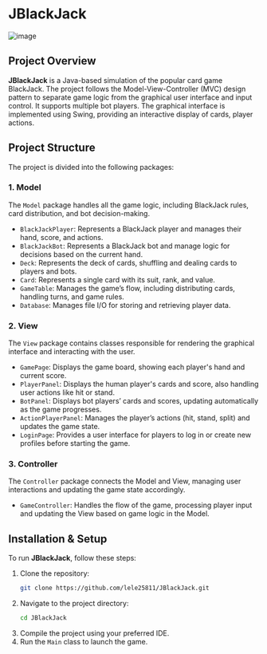 # JBlackJack
![image](https://github.com/user-attachments/assets/314b31f9-ab60-42ee-8937-a7945ffc6916)

## Project Overview
**JBlackJack** is a Java-based simulation of the popular card game BlackJack. The project follows the Model-View-Controller (MVC) design pattern to separate game logic from the graphical user interface and input control. It supports multiple bot players. The graphical interface is implemented using Swing, providing an interactive display of cards, player actions.

## Project Structure

The project is divided into the following packages:

### 1. **Model**
   The `Model` package handles all the game logic, including BlackJack rules, card distribution, and bot decision-making.
   
   - `BlackJackPlayer`: Represents a BlackJack player and manages their hand, score, and actions.
   - `BlackJackBot`: Represents a BlackJack bot and manage logic for decisions based on the current hand.
   - `Deck`: Represents the deck of cards, shuffling and dealing cards to players and bots.
   - `Card`: Represents a single card with its suit, rank, and value.
   - `GameTable`: Manages the game’s flow, including distributing cards, handling turns, and game rules.
   - `Database`: Manages file I/O for storing and retrieving player data.

### 2. **View**
   The `View` package contains classes responsible for rendering the graphical interface and interacting with the user.

   - `GamePage`: Displays the game board, showing each player's hand and current score.
   - `PlayerPanel`: Displays the human player's cards and score, also handling user actions like hit or stand.
   - `BotPanel`: Displays bot players’ cards and scores, updating automatically as the game progresses.
   - `ActionPlayerPanel`: Manages the player’s actions (hit, stand, split) and updates the game state.
   - `LoginPage`: Provides a user interface for players to log in or create new profiles before starting the game.

### 3. **Controller**
   The `Controller` package connects the Model and View, managing user interactions and updating the game state accordingly.
   
   - `GameController`: Handles the flow of the game, processing player input and updating the View based on game logic in the Model.

## Installation & Setup

To run **JBlackJack**, follow these steps:

1. Clone the repository:
   ```bash
   git clone https://github.com/lele25811/JBlackJack.git
2. Navigate to the project directory:
   ```bash
   cd JBlackJack
3. Compile the project using your preferred IDE.
4. Run the `Main` class to launch the game.
